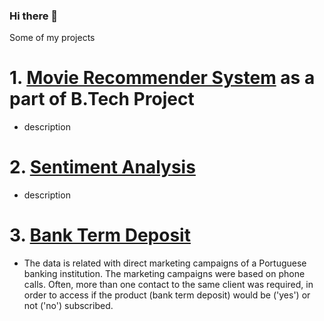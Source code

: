 ### Hi there 👋

Some of my projects

# 1. [Movie Recommender System](https://github.com/chaharhimanshu/BTP-Movie-Recommender-System) as a part of B.Tech Project

- description

# 2. [Sentiment Analysis](https://github.com/chaharhimanshu/sentiment_analysis)

- description

# 3. [Bank Term Deposit](https://github.com/chaharhimanshu/Bank_term_deposit) 

- The data is related with direct marketing campaigns of a Portuguese banking institution. The marketing campaigns were based on phone calls. Often, more than one contact to the same client was required, in order to access if the product (bank term deposit) would be ('yes') or not ('no') subscribed.


<!--
**chaharhimanshu/chaharhimanshu** is a ✨ _special_ ✨ repository because its `README.md` (this file) appears on your GitHub profile.

Here are some ideas to get you started:

- 🔭 I’m currently working on ...
- 🌱 I’m currently learning ...
- 👯 I’m looking to collaborate on ...
- 🤔 I’m looking for help with ...
- 💬 Ask me about ...
- 📫 How to reach me: ...
- 😄 Pronouns: ...
- ⚡ Fun fact: ...
-->
